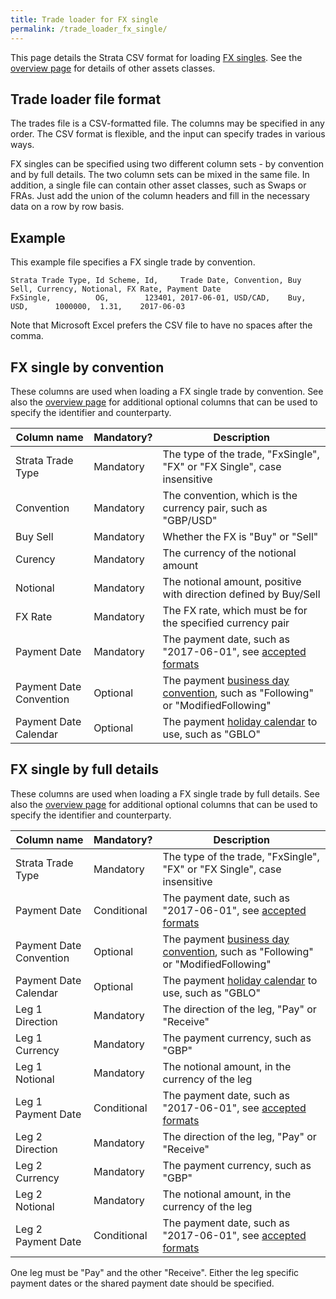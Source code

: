 ```yaml
---
title: Trade loader for FX single
permalink: /trade_loader_fx_single/
---
```


This page details the Strata CSV format for loading [FX singles]({{site.baseurl}}/fx_single).
See the [overview page]({{site.baseurl}}/trade_loader) for details of other assets classes.


## Trade loader file format

The trades file is a CSV-formatted file.
The columns may be specified in any order.
The CSV format is flexible, and the input can specify trades in various ways.

FX singles can be specified using two different column sets - by convention and by full details.
The two column sets can be mixed in the same file.
In addition, a single file can contain other asset classes, such as Swaps or FRAs.
Just add the union of the column headers and fill in the necessary data on a row by row basis.


## Example

This example file specifies a FX single trade by convention.

```
Strata Trade Type, Id Scheme, Id,     Trade Date, Convention, Buy Sell, Currency, Notional, FX Rate, Payment Date
FxSingle,          OG,        123401, 2017-06-01, USD/CAD,    Buy,      USD,      1000000,  1.31,    2017-06-03
```

Note that Microsoft Excel prefers the CSV file to have no spaces after the comma.


## FX single by convention

These columns are used when loading a FX single trade by convention.
See also the [overview page]({{site.baseurl}}/trade_loader) for additional optional columns that can be used
to specify the identifier and counterparty.

| Column name             | Mandatory?  | Description |
|-------------------------|-------------|-------------|
| Strata Trade Type       | Mandatory   | The type of the trade, "FxSingle", "FX" or "FX Single", case insensitive |
| Convention              | Mandatory   | The convention, which is the currency pair, such as "GBP/USD" |
| Buy Sell                | Mandatory   | Whether the FX is "Buy" or "Sell" |
| Curency                 | Mandatory   | The currency of the notional amount |
| Notional                | Mandatory   | The notional amount, positive with direction defined by Buy/Sell |
| FX Rate                 | Mandatory   | The FX rate, which must be for the specified currency pair |
| Payment Date            | Mandatory   | The payment date, such as "2017-06-01", see [accepted formats]({{site.baseurl}}/common_formats/) |
| Payment Date Convention | Optional    | The payment [business day convention]({{site.baseurl}}/date_adjustments/), such as "Following" or "ModifiedFollowing" |
| Payment Date Calendar   | Optional    | The payment [holiday calendar]({{site.baseurl}}/holiday_data/) to use, such as "GBLO" |


## FX single by full details

These columns are used when loading a FX single trade by full details.
See also the [overview page]({{site.baseurl}}/trade_loader) for additional optional columns that can be used
to specify the identifier and counterparty.

| Column name             | Mandatory?  | Description |
|-------------------------|-------------|-------------|
| Strata Trade Type       | Mandatory   | The type of the trade, "FxSingle", "FX" or "FX Single", case insensitive |
| Payment Date            | Conditional | The payment date, such as "2017-06-01", see [accepted formats]({{site.baseurl}}/common_formats/) |
| Payment Date Convention | Optional    | The payment [business day convention]({{site.baseurl}}/date_adjustments/), such as "Following" or "ModifiedFollowing" |
| Payment Date Calendar   | Optional    | The payment [holiday calendar]({{site.baseurl}}/holiday_data/) to use, such as "GBLO" |
| Leg 1 Direction         | Mandatory   | The direction of the leg, "Pay" or "Receive" |
| Leg 1 Currency          | Mandatory   | The payment currency, such as "GBP" |
| Leg 1 Notional          | Mandatory   | The notional amount, in the currency of the leg |
| Leg 1 Payment Date      | Conditional | The payment date, such as "2017-06-01", see [accepted formats]({{site.baseurl}}/common_formats/) |
| Leg 2 Direction         | Mandatory   | The direction of the leg, "Pay" or "Receive" |
| Leg 2 Currency          | Mandatory   | The payment currency, such as "GBP" |
| Leg 2 Notional          | Mandatory   | The notional amount, in the currency of the leg |
| Leg 2 Payment Date      | Conditional | The payment date, such as "2017-06-01", see [accepted formats]({{site.baseurl}}/common_formats/) |

One leg must be "Pay" and the other "Receive".
Either the leg specific payment dates or the shared payment date should be specified.
